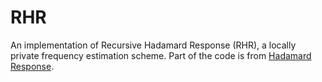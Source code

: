 # RHR
 An implementation of Recursive Hadamard Response (RHR), a locally private frequency estimation scheme.
 Part of the code is from [Hadamard Response](https://github.com/zitengsun/hadamard_response).
